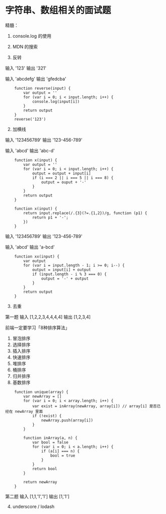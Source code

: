 # 字符串、数组相关的面试题

精髓：
1. console.log 的使用
2. MDN 的搜索

1. 反转

输入  '123'
输出  '321'

输入 'abcdefg'
输出 'gfedcba'

```
    function reverse(input) {
        var output = ''
        for (var i = 0; i < input.length; i++) {
            console.log(input[i])
        }
        return output
    }
    reverse('123')
```


2. 加横线

输入 '123456789'
输出 '123-456-789'

输入 'abcd'
输出 'abc-d'

```
    function x(input) {
        var output = ''
        for (var i = 0; i < input.length; i++) {
            output = output + input[i]
            if (i === 2 || i === 5 || i === 8) {
                output = ouput + '-'
            }
        }
        return output
    }
```

```
    function x(input) {
        return input.replace(/.{3}(?=.{1,2})/g, function (p1) {
            return p1 + '-';
        })
    }
```


输入 '123456789'
输出 '123-456-789'

输入 'abcd'
输出 'a-bcd'

```
    function xx(input) {
        var output
        for (var i = input.length - 1; i >= 0; i--) {
            output = input[i] + output
            if (input.length - i % 3 === 0) {
                output = '-' + output
            }
        }
        return output
    }
```

3. 去重

第一题
输入 [1,2,2,3,4,4,4,4]
输出 [1,2,3,4]

前端一定要学习「8种排序算法」
1. 冒泡排序
2. 选择排序
3. 插入排序
4. 快速排序
5. 堆排序
6. 桶排序
7. 归并排序
8. 基数排序

```
    function unique(array) {
        var newArray = []
        for (var i = 0; i < array.length; i++) {
            var exist = inArray(newArray, array[i]) // array[i] 是否已经在 newArray 里面
            if (!exist) {
                newArray.push(array[i])
            }
        }

        function inArray(a, n) {
            var bool = false
            for (var i = 0; i < a.length; i++) {
                if (a[i] === n) {
                    bool = true
                }
            }
            return bool
        }

        return newArray
    }
```


第二题
输入 [1,1,'1','1']
输出 [1,'1']

4. underscore / lodash
